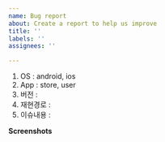 ```yaml
---
name: Bug report
about: Create a report to help us improve
title: ''
labels: ''
assignees: ''

---
```


1. OS : android, ios
2. App : store, user
3. 버전 : 
4. 재현경로 :
5. 이슈내용 :

**Screenshots**
